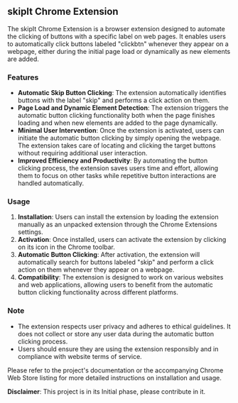 ## skipIt Chrome Extension

The skipIt Chrome Extension is a browser extension designed to automate the clicking of buttons with a specific label on web pages. It enables users to automatically click buttons labeled "clickbtn" whenever they appear on a webpage, either during the initial page load or dynamically as new elements are added.

### Features

- **Automatic Skip Button Clicking**: The extension automatically identifies buttons with the label "skip" and performs a click action on them.
- **Page Load and Dynamic Element Detection**: The extension triggers the automatic button clicking functionality both when the page finishes loading and when new elements are added to the page dynamically.
- **Minimal User Intervention**: Once the extension is activated, users can initiate the automatic button clicking by simply opening the webpage. The extension takes care of locating and clicking the target buttons without requiring additional user interaction.
- **Improved Efficiency and Productivity**: By automating the button clicking process, the extension saves users time and effort, allowing them to focus on other tasks while repetitive button interactions are handled automatically.

### Usage

1. **Installation**: Users can install the extension by loading the extension manually as an unpacked extension through the Chrome Extensions settings.
2. **Activation**: Once installed, users can activate the extension by clicking on its icon in the Chrome toolbar.
3. **Automatic Button Clicking**: After activation, the extension will automatically search for buttons labeled "skip" and perform a click action on them whenever they appear on a webpage.
4. **Compatibility**: The extension is designed to work on various websites and web applications, allowing users to benefit from the automatic button clicking functionality across different platforms.

### Note

- The extension respects user privacy and adheres to ethical guidelines. It does not collect or store any user data during the automatic button clicking process.
- Users should ensure they are using the extension responsibly and in compliance with website terms of service.

Please refer to the project's documentation or the accompanying Chrome Web Store listing for more detailed instructions on installation and usage.

**Disclaimer**: This project is in its Initial phase, please contribute in it.

